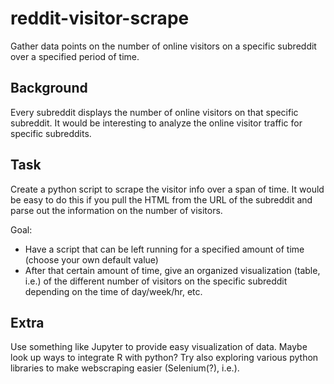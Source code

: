 # reddit-visitor-scrape
Gather data points on the number of online visitors on a specific subreddit over a specified period of time.

## Background
Every subreddit displays the number of online visitors on that specific subreddit. It would be interesting to analyze the online visitor traffic for specific subreddits.

## Task
Create a python script to scrape the visitor info over a span of time. It would be easy to do this if you pull the HTML from the URL of the subreddit and parse out the information on the number of visitors.

Goal:
* Have a script that can be left running for a specified amount of time (choose your own default value)
* After that certain amount of time, give an organized visualization (table, i.e.) of the different number of visitors on the specific subreddit depending on the time of day/week/hr, etc.

## Extra
Use something like Jupyter to provide easy visualization of data. Maybe look up ways to integrate R with python? Try also exploring various python libraries to make webscraping easier (Selenium(?), i.e.).
